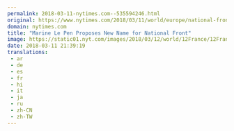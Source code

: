 ```yaml
---
permalink: 2018-03-11-nytimes.com--535594246.html
original: https://www.nytimes.com/2018/03/11/world/europe/national-front-france.html?partner=rss&amp;emc=rss
domain: nytimes.com
title: "Marine Le Pen Proposes New Name for National Front"
image: https://static01.nyt.com/images/2018/03/12/world/12France/12France-mediumThreeByTwo440.jpg
date: 2018-03-11 21:39:19
translations: 
 - ar
 - de
 - es
 - fr
 - hi
 - it
 - ja
 - ru
 - zh-CN
 - zh-TW
---
```


